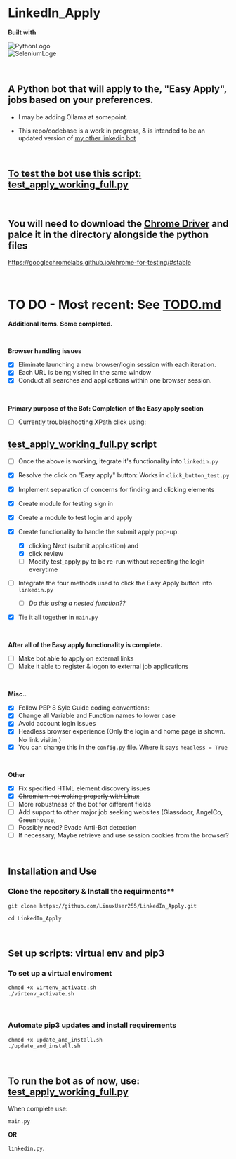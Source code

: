 # LinkedIn_Apply


**Built with**

![PythonLogo](https://github.com/user-attachments/assets/4c25054e-c5b1-4577-b1cc-35930bc6cae6)    
![SeleniumLoge](https://github.com/user-attachments/assets/cef6469b-8193-41ac-b663-992b2a788c0a)



<br>



## A Python bot that will apply to the, "Easy Apply", jobs based on your preferences.

- I may be adding Ollama at somepoint.

- This repo/codebase is a work in progress, & is intended to be an updated version of [my other linkedin bot](https://github.com/LinuxUser255/linkedin-application-bot)

<br>

## [To test the bot use this script:  test_apply_working_full.py](https://github.com/LinuxUser255/LinkedIn_Apply/blob/main/Test_Scripts/test_apply_working_full.py)


<br>


## You will need to download the [Chrome Driver](https://googlechromelabs.github.io/chrome-for-testing/#stable) and palce it in the directory alongside the python files
https://googlechromelabs.github.io/chrome-for-testing/#stable

<br>

# TO DO - Most recent: See [TODO.md](https://github.com/LinuxUser255/LinkedIn_Apply/blob/main/TODO.md)


**Additional items. Some completed.**

<br>

**Browser handling issues**
- [x] Eliminate launching a new browser/login session with each iteration.
- [x] Each URL is being visited in the same window
- [x] Conduct all searches and applications within one browser session.

<br>

**Primary purpose of the Bot: Completion of the Easy apply section**
- [ ] Currently troubleshooting XPath click using:
  
## [test_apply_working_full.py](https://github.com/LinuxUser255/LinkedIn_Apply/blob/main/Test_Scripts/test_apply_working_full.py) script
- [ ] Once the above is working, itegrate it's functionality into `linkedin.py`
- [x] Resolve the click on "Easy apply" button: Works in `click_button_test.py`
- [x] Implement separation of concerns for finding and clicking elements
- [x] Create module for testing sign in
- [x] Create a module to test login and apply

- [x]  Create functionality to handle the submit apply pop-up.  
	- [x] clicking Next (submit application) and 
	- [x] click review
	- [ ] Modify test_apply.py to be re-run without repeating the login everytime

- [ ] Integrate the four methods used to click the Easy Apply button into `linkedin.py`
  - [ ] _Do this using a nested function??_


- [x] Tie it all together in `main.py`


<br>

  **After all of the Easy apply functionality is complete.**
- [ ] Make bot able to apply on external links
- [ ] Make it able to register & logon to external job applications

<br>

  **Misc..**
- [x] Follow PEP 8 Syle Guide coding conventions:
- [x] Change all Variable and Function names to lower case
- [x] Avoid account login issues
- [x] Headless browser experience (Only the login and home page is shown. No link visitin.)
- [x] You can change this in the `config.py` file. Where it says `headless = True`

<br>

**Other**
- [x] Fix specified HTML element discovery issues
- [x] ~~Chromium not woking properly with Linux~~
- [ ] More robustness of the bot for different fields
- [ ] Add support to other major job seeking websites (Glassdoor, AngelCo, Greenhouse,
- [ ] Possibly need? Evade Anti-Bot detection
- [ ] If necessary, Maybe retrieve and use session cookies from the browser?

<br>

## Installation and Use

### Clone the repository & Install the requirments**
```shell
git clone https://github.com/LinuxUser255/LinkedIn_Apply.git

cd LinkedIn_Apply
```
<br>

## Set up scripts: virtual env and pip3

### To set up a virtual enviroment
```shell
chmod +x virtenv_activate.sh
./virtenv_activate.sh
```
<br>

### Automate pip3 updates and install requirements

```shell
chmod +x update_and_install.sh
./update_and_install.sh
````

<br>

## To run the bot as of now, use: [test_apply_working_full.py](https://github.com/LinuxUser255/LinkedIn_Apply/blob/main/Test_Scripts/test_apply_working_full.py)  


When complete use:

`main.py` 

**OR**

`linkedin.py`.


<br>

